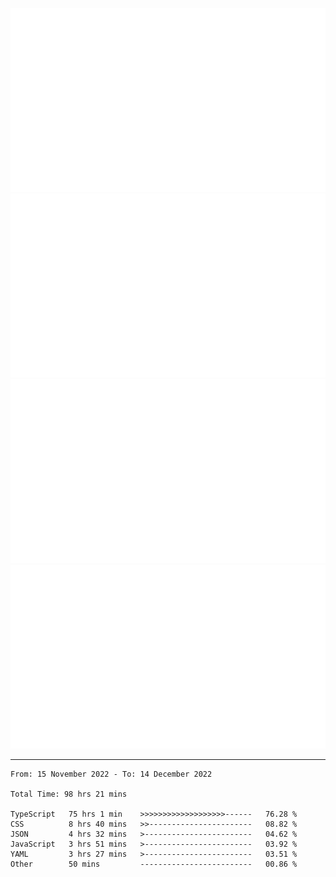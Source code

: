 <div align="center">
  
  ![](https://raw.githubusercontent.com/iaizawa0623/github-stats/master/generated/overview.svg#gh-dark-mode-only)
  ![](https://raw.githubusercontent.com/iaizawa0623/github-stats/master/generated/overview.svg#gh-light-mode-only)
  ![](https://raw.githubusercontent.com/iaizawa0623/github-stats/master/generated/languages.svg#gh-dark-mode-only)
  ![](https://raw.githubusercontent.com/iaizawa0623/github-stats/master/generated/languages.svg#gh-light-mode-only)

</div>


<!-- <a href="https://github.com/anuraghazra/github-readme-stats">
  <img src="https://github-readme-stats.vercel.app/api?username=iaizawa0623&show_icons=true&count_private=true&theme=dracula&line_height=40" />
  <img src="https://github-readme-stats.vercel.app/api/top-langs/?username=iaizawa0623&count_private=true&theme=dracula" />
</a>
 -->
***

<!--START_SECTION:waka-->

```text
From: 15 November 2022 - To: 14 December 2022

Total Time: 98 hrs 21 mins

TypeScript   75 hrs 1 min    >>>>>>>>>>>>>>>>>>>------   76.28 %
CSS          8 hrs 40 mins   >>-----------------------   08.82 %
JSON         4 hrs 32 mins   >------------------------   04.62 %
JavaScript   3 hrs 51 mins   >------------------------   03.92 %
YAML         3 hrs 27 mins   >------------------------   03.51 %
Other        50 mins         -------------------------   00.86 %
```

<!--END_SECTION:waka-->
